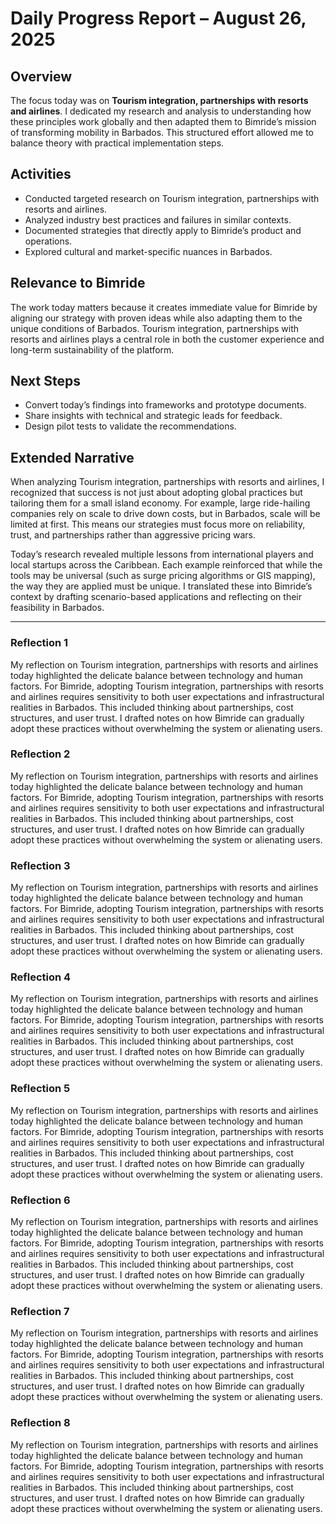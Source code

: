 # Daily Progress Report – August 26, 2025

## Overview
The focus today was on **Tourism integration, partnerships with resorts and airlines**. I dedicated my research and analysis to understanding how these principles work globally and then adapted them to Bimride’s mission of transforming mobility in Barbados. This structured effort allowed me to balance theory with practical implementation steps.

## Activities
- Conducted targeted research on Tourism integration, partnerships with resorts and airlines.
- Analyzed industry best practices and failures in similar contexts.
- Documented strategies that directly apply to Bimride’s product and operations.
- Explored cultural and market-specific nuances in Barbados.

## Relevance to Bimride
The work today matters because it creates immediate value for Bimride by aligning our strategy with proven ideas while also adapting them to the unique conditions of Barbados. Tourism integration, partnerships with resorts and airlines plays a central role in both the customer experience and long-term sustainability of the platform.

## Next Steps
- Convert today’s findings into frameworks and prototype documents.
- Share insights with technical and strategic leads for feedback.
- Design pilot tests to validate the recommendations.  

## Extended Narrative
When analyzing Tourism integration, partnerships with resorts and airlines, I recognized that success is not just about adopting global practices but tailoring them for a small island economy. For example, large ride-hailing companies rely on scale to drive down costs, but in Barbados, scale will be limited at first. This means our strategies must focus more on reliability, trust, and partnerships rather than aggressive pricing wars.  

Today’s research revealed multiple lessons from international players and local startups across the Caribbean. Each example reinforced that while the tools may be universal (such as surge pricing algorithms or GIS mapping), the way they are applied must be unique. I translated these into Bimride’s context by drafting scenario-based applications and reflecting on their feasibility in Barbados.  

---
### Reflection 1
My reflection on Tourism integration, partnerships with resorts and airlines today highlighted the delicate balance between technology and human factors. For Bimride, adopting Tourism integration, partnerships with resorts and airlines requires sensitivity to both user expectations and infrastructural realities in Barbados. This included thinking about partnerships, cost structures, and user trust. I drafted notes on how Bimride can gradually adopt these practices without overwhelming the system or alienating users.

### Reflection 2
My reflection on Tourism integration, partnerships with resorts and airlines today highlighted the delicate balance between technology and human factors. For Bimride, adopting Tourism integration, partnerships with resorts and airlines requires sensitivity to both user expectations and infrastructural realities in Barbados. This included thinking about partnerships, cost structures, and user trust. I drafted notes on how Bimride can gradually adopt these practices without overwhelming the system or alienating users.

### Reflection 3
My reflection on Tourism integration, partnerships with resorts and airlines today highlighted the delicate balance between technology and human factors. For Bimride, adopting Tourism integration, partnerships with resorts and airlines requires sensitivity to both user expectations and infrastructural realities in Barbados. This included thinking about partnerships, cost structures, and user trust. I drafted notes on how Bimride can gradually adopt these practices without overwhelming the system or alienating users.

### Reflection 4
My reflection on Tourism integration, partnerships with resorts and airlines today highlighted the delicate balance between technology and human factors. For Bimride, adopting Tourism integration, partnerships with resorts and airlines requires sensitivity to both user expectations and infrastructural realities in Barbados. This included thinking about partnerships, cost structures, and user trust. I drafted notes on how Bimride can gradually adopt these practices without overwhelming the system or alienating users.

### Reflection 5
My reflection on Tourism integration, partnerships with resorts and airlines today highlighted the delicate balance between technology and human factors. For Bimride, adopting Tourism integration, partnerships with resorts and airlines requires sensitivity to both user expectations and infrastructural realities in Barbados. This included thinking about partnerships, cost structures, and user trust. I drafted notes on how Bimride can gradually adopt these practices without overwhelming the system or alienating users.

### Reflection 6
My reflection on Tourism integration, partnerships with resorts and airlines today highlighted the delicate balance between technology and human factors. For Bimride, adopting Tourism integration, partnerships with resorts and airlines requires sensitivity to both user expectations and infrastructural realities in Barbados. This included thinking about partnerships, cost structures, and user trust. I drafted notes on how Bimride can gradually adopt these practices without overwhelming the system or alienating users.

### Reflection 7
My reflection on Tourism integration, partnerships with resorts and airlines today highlighted the delicate balance between technology and human factors. For Bimride, adopting Tourism integration, partnerships with resorts and airlines requires sensitivity to both user expectations and infrastructural realities in Barbados. This included thinking about partnerships, cost structures, and user trust. I drafted notes on how Bimride can gradually adopt these practices without overwhelming the system or alienating users.

### Reflection 8
My reflection on Tourism integration, partnerships with resorts and airlines today highlighted the delicate balance between technology and human factors. For Bimride, adopting Tourism integration, partnerships with resorts and airlines requires sensitivity to both user expectations and infrastructural realities in Barbados. This included thinking about partnerships, cost structures, and user trust. I drafted notes on how Bimride can gradually adopt these practices without overwhelming the system or alienating users.
